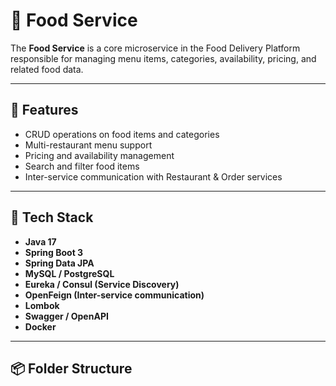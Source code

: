 # 🍔 Food Service

The **Food Service** is a core microservice in the Food Delivery Platform responsible for managing menu items, categories, availability, pricing, and related food data.

---

## 🚀 Features

- CRUD operations on food items and categories
- Multi-restaurant menu support
- Pricing and availability management
- Search and filter food items
- Inter-service communication with Restaurant & Order services

---

## 🧱 Tech Stack

- **Java 17**
- **Spring Boot 3**
- **Spring Data JPA**
- **MySQL / PostgreSQL**
- **Eureka / Consul (Service Discovery)**
- **OpenFeign (Inter-service communication)**
- **Lombok**
- **Swagger / OpenAPI**
- **Docker**

---

## 📦 Folder Structure

